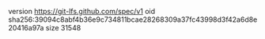 version https://git-lfs.github.com/spec/v1
oid sha256:39094c8abf4b36e9c734811bcae28268309a37fc43998d3f42a6d8e20416a97a
size 31548
